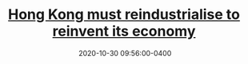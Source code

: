 ---
layout: post
title: <a href='https://www.scmp.com/comment/opinion/article/3107290/hong-kong-must-reindustrialise-reinvent-its-economy' target="_blank">Hong Kong must reindustrialise to reinvent its economy</a> 
date:  2020-10-30 09:56:00-0400
description: With neighbour Shenzhen poised to pull ahead, Hong Kong needs an economic transformation of its own -- it must end its reliance on the financial industry. The city should focus on creating rewarding, good-paying jobs that benefit more than a few by upgrading its workforce and developing a new manufacturing sector based on science and technology. 
tags: HK_Economic_Repositioning HK_Reindustrialization
categories: English
---